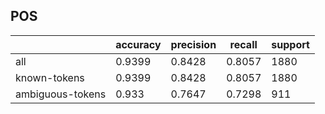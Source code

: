 
## POS

|                  | accuracy | precision | recall | support |
|------------------|----------|-----------|--------|---------|
| all              | 0.9399   | 0.8428    | 0.8057 | 1880    |
| known-tokens     | 0.9399   | 0.8428    | 0.8057 | 1880    |
| ambiguous-tokens | 0.933    | 0.7647    | 0.7298 | 911     |

